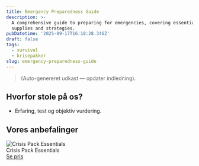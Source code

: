 ```yaml
---
title: Emergency Preparedness Guide
description: >-
  A comprehensive guide to preparing for emergencies, covering essential
  supplies and strategies.
pubDatetime: '2025-09-17T16:18:28.346Z'
draft: false
tags:
  - survival
  - krisepakker
slug: emergency-preparedness-guide
---
```

> (Auto-genereret udkast — opdater indledning).

## Hvorfor stole på os?
- Erfaring, test og objektiv vurdering.

## Vores anbefalinger


<!-- Auto: Affiliate-kort fra Products/SKUs -->

<div class="aff-card"><img src="abstract_15.png (https://v5.airtableusercontent.com/v3/u/45/45/1758139200000/zpHAtUk9cherdUWpWd4BAA/lV6tfzkoQmb_wDRjOaSh6BQAK6Kx5lr5fo1-aoFm979oDKWUO_x6hz_aO66VSKTbT_S78EiLCbXsow1ZuKLnbgbeeFtw7qoq3IF-GGy9EKDLJCu3oVV3rVNmb9WV33Fxl_-YS6WVaGG0gaFy9W4P0rprVsswMVDOA1eAytAS-sE/HNraF3qNqX-apSpkbtru7KUyL4jq9GFgGmEPtlDog_Y)" alt="Crisis Pack Essentials" class="aff-card__img" /><div class="aff-card__meta"><div class="aff-card__title">Crisis Pack Essentials</div><a class="aff-btn" href="https://affiliate.homeessentialsee62.com/deal789?utm_source=klartilalt&utm_medium=affiliate&subid=emergency-preparedness-guide-2025-09-17" rel="sponsored nofollow noopener" target="_blank">Se pris</a></div></div>

